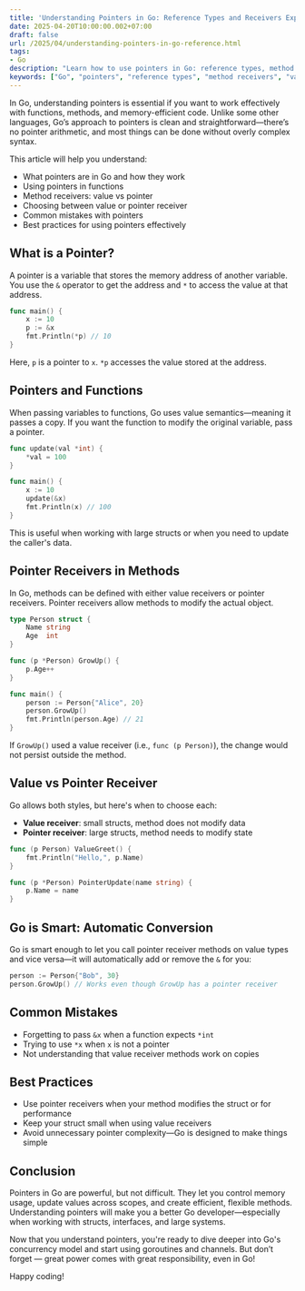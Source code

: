 ```yaml
---
title: 'Understanding Pointers in Go: Reference Types and Receivers Explained'
date: 2025-04-20T10:00:00.002+07:00
draft: false
url: /2025/04/understanding-pointers-in-go-reference.html
tags: 
- Go
description: "Learn how to use pointers in Go: reference types, method receivers, and best practices."
keywords: ["Go", "pointers", "reference types", "method receivers", "value receiver", "pointer receiver", "best practices"]
---
```


In Go, understanding pointers is essential if you want to work effectively with functions, methods, and memory-efficient code. Unlike some other languages, Go’s approach to pointers is clean and straightforward—there’s no pointer arithmetic, and most things can be done without overly complex syntax.

This article will help you understand:

*   What pointers are in Go and how they work
*   Using pointers in functions
*   Method receivers: value vs pointer
*   Choosing between value or pointer receiver
*   Common mistakes with pointers
*   Best practices for using pointers effectively

What is a Pointer?
------------------

A pointer is a variable that stores the memory address of another variable. You use the `&` operator to get the address and `*` to access the value at that address.

```go
func main() {
    x := 10
    p := &x
    fmt.Println(*p) // 10
} 
```

Here, `p` is a pointer to `x`. `*p` accesses the value stored at the address.

Pointers and Functions
----------------------

When passing variables to functions, Go uses value semantics—meaning it passes a copy. If you want the function to modify the original variable, pass a pointer.

```go
func update(val *int) {
    *val = 100
}

func main() {
    x := 10
    update(&x)
    fmt.Println(x) // 100
} 
```

This is useful when working with large structs or when you need to update the caller's data.

Pointer Receivers in Methods
----------------------------

In Go, methods can be defined with either value receivers or pointer receivers. Pointer receivers allow methods to modify the actual object.

```go
type Person struct {
    Name string
    Age  int
}

func (p *Person) GrowUp() {
    p.Age++
}

func main() {
    person := Person{"Alice", 20}
    person.GrowUp()
    fmt.Println(person.Age) // 21
} 
```

If `GrowUp()` used a value receiver (i.e., `func (p Person)`), the change would not persist outside the method.

Value vs Pointer Receiver
-------------------------

Go allows both styles, but here's when to choose each:

*   **Value receiver**: small structs, method does not modify data
*   **Pointer receiver**: large structs, method needs to modify state

```go
func (p Person) ValueGreet() {
    fmt.Println("Hello,", p.Name)
}

func (p *Person) PointerUpdate(name string) {
    p.Name = name
} 
```

Go is Smart: Automatic Conversion
---------------------------------

Go is smart enough to let you call pointer receiver methods on value types and vice versa—it will automatically add or remove the `&` for you:

```go
person := Person{"Bob", 30}
person.GrowUp() // Works even though GrowUp has a pointer receiver 
```

Common Mistakes
---------------

*   Forgetting to pass `&x` when a function expects `*int`
*   Trying to use `*x` when `x` is not a pointer
*   Not understanding that value receiver methods work on copies

Best Practices
--------------

*   Use pointer receivers when your method modifies the struct or for performance
*   Keep your struct small when using value receivers
*   Avoid unnecessary pointer complexity—Go is designed to make things simple

Conclusion
----------

Pointers in Go are powerful, but not difficult. They let you control memory usage, update values across scopes, and create efficient, flexible methods. Understanding pointers will make you a better Go developer—especially when working with structs, interfaces, and large systems.

Now that you understand pointers, you're ready to dive deeper into Go's concurrency model and start using goroutines and channels. But don’t forget — great power comes with great responsibility, even in Go!

Happy coding!